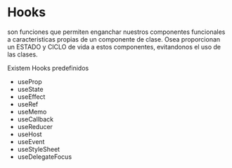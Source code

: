 # Hooks

son funciones que permiten enganchar nuestros componentes funcionales a caracteristicas propias de un componente de clase. Osea proporcionan  un ESTADO y CICLO de vida a estos componentes, evitandonos el uso de las clases.

Existem Hooks predefinidos
 + useProp
 + useState
 + useEffect
 + useRef
 + useMemo
 + useCallback
 + useReducer
 + useHost
 + useEvent
 + useStyleSheet
 + useDelegateFocus